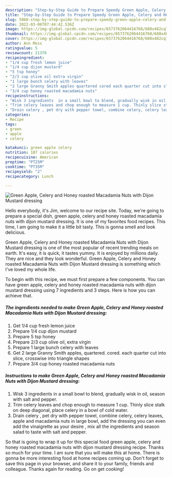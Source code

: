 ```yaml
---
description: "Step-by-Step Guide to Prepare Speedy Green Apple, Celery and Honey roasted Macadamia Nuts with Dijon Mustard dressing"
title: "Step-by-Step Guide to Prepare Speedy Green Apple, Celery and Honey roasted Macadamia Nuts with Dijon Mustard dressing"
slug: 5068-step-by-step-guide-to-prepare-speedy-green-apple-celery-and-honey-roasted-macadamia-nuts-with-dijon-mustard-dressing
date: 2022-03-06T07:44:42.536Z
image: https://img-global.cpcdn.com/recipes/6573762064416768/680x482cq70/green-apple-celery-and-honey-roasted-macadamia-nuts-with-dijon-mustard-dressing-recipe-main-photo.jpg
thumbnail: https://img-global.cpcdn.com/recipes/6573762064416768/680x482cq70/green-apple-celery-and-honey-roasted-macadamia-nuts-with-dijon-mustard-dressing-recipe-main-photo.jpg
cover: https://img-global.cpcdn.com/recipes/6573762064416768/680x482cq70/green-apple-celery-and-honey-roasted-macadamia-nuts-with-dijon-mustard-dressing-recipe-main-photo.jpg
author: Ann Moss
ratingvalue: 5
reviewcount: 21376
recipeingredient:
- "1/4 cup fresh lemon juice"
- "1/4 cup dijon mustard"
- "5 tsp honey"
- "2/3 cup olive oil extra virgin"
- "1 large bunch celery with leaves"
- "2 large Granny Smith apples quartered cored each quarter cut into slice crosswise into triangle shapes"
- "3/4 cup honey roasted macadamia nuts"
recipeinstructions:
- "Wisk 3 ingredients  in a small bowl to blend, gradually wisk in oil, season with salt and pepper."
- "Trim celery leaves and chop enough to measure 1 cup. Thinly slice stalk on deep diagonal, place celery in a bowl of cold water."
- "Drain celery , pet dry with pepper towel, combine celery, celery leaves, apple and macadamia nuts in large bowl, add the dressing you can even add the vinaigrette as your desire , mix all the ingredients and season salad to taste with salt and pepper."
categories:
- Recipe
tags:
- green
- apple
- celery

katakunci: green apple celery 
nutrition: 187 calories
recipecuisine: American
preptime: "PT25M"
cooktime: "PT35M"
recipeyield: "2"
recipecategory: Lunch

---
```



![Green Apple, Celery and Honey roasted Macadamia Nuts with Dijon Mustard dressing](https://img-global.cpcdn.com/recipes/6573762064416768/680x482cq70/green-apple-celery-and-honey-roasted-macadamia-nuts-with-dijon-mustard-dressing-recipe-main-photo.jpg)

Hello everybody, it's Jim, welcome to our recipe site. Today, we're going to prepare a special dish, green apple, celery and honey roasted macadamia nuts with dijon mustard dressing. It is one of my favorites food recipes. This time, I am going to make it a little bit tasty. This is gonna smell and look delicious.

Green Apple, Celery and Honey roasted Macadamia Nuts with Dijon Mustard dressing is one of the most popular of recent trending meals on earth. It's easy, it is quick, it tastes yummy. It is enjoyed by millions daily. They are nice and they look wonderful. Green Apple, Celery and Honey roasted Macadamia Nuts with Dijon Mustard dressing is something which I've loved my whole life.




To begin with this recipe, we must first prepare a few components. You can have green apple, celery and honey roasted macadamia nuts with dijon mustard dressing using 7 ingredients and 3 steps. Here is how you can achieve that.

<!--inarticleads1-->

##### The ingredients needed to make Green Apple, Celery and Honey roasted Macadamia Nuts with Dijon Mustard dressing:

1. Get 1/4 cup fresh lemon juice
1. Prepare 1/4 cup dijon mustard
1. Prepare 5 tsp honey
1. Prepare 2/3 cup olive oil, extra virgin
1. Prepare 1 large bunch celery with leaves
1. Get 2 large Granny Smith apples, quartered. cored. each quarter cut into slice, crosswise into triangle shapes
1. Prepare 3/4 cup honey roasted macadamia nuts




<!--inarticleads2-->

##### Instructions to make Green Apple, Celery and Honey roasted Macadamia Nuts with Dijon Mustard dressing:

1. Wisk 3 ingredients  in a small bowl to blend, gradually wisk in oil, season with salt and pepper.
1. Trim celery leaves and chop enough to measure 1 cup. Thinly slice stalk on deep diagonal, place celery in a bowl of cold water.
1. Drain celery , pet dry with pepper towel, combine celery, celery leaves, apple and macadamia nuts in large bowl, add the dressing you can even add the vinaigrette as your desire , mix all the ingredients and season salad to taste with salt and pepper.




So that is going to wrap it up for this special food green apple, celery and honey roasted macadamia nuts with dijon mustard dressing recipe. Thanks so much for your time. I am sure that you will make this at home. There is gonna be more interesting food at home recipes coming up. Don't forget to save this page in your browser, and share it to your family, friends and colleague. Thanks again for reading. Go on get cooking!
